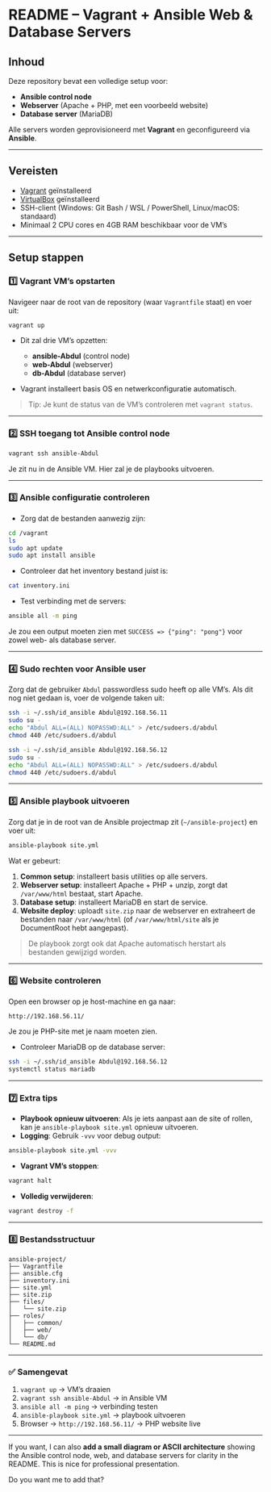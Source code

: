# README – Vagrant + Ansible Web & Database Servers

## Inhoud

Deze repository bevat een volledige setup voor:

* **Ansible control node**
* **Webserver** (Apache + PHP, met een voorbeeld website)
* **Database server** (MariaDB)

Alle servers worden geprovisioneerd met **Vagrant** en geconfigureerd via **Ansible**.

---

## Vereisten

* [Vagrant](https://www.vagrantup.com/) geïnstalleerd
* [VirtualBox](https://www.virtualbox.org/) geïnstalleerd
* SSH-client (Windows: Git Bash / WSL / PowerShell, Linux/macOS: standaard)
* Minimaal 2 CPU cores en 4GB RAM beschikbaar voor de VM’s

---

## Setup stappen

### 1️⃣ Vagrant VM’s opstarten

Navigeer naar de root van de repository (waar `Vagrantfile` staat) en voer uit:

```bash
vagrant up
```

* Dit zal drie VM’s opzetten:

  * **ansible-Abdul** (control node)
  * **web-Abdul** (webserver)
  * **db-Abdul** (database server)
* Vagrant installeert basis OS en netwerkconfiguratie automatisch.

> Tip: Je kunt de status van de VM’s controleren met `vagrant status`.

---

### 2️⃣ SSH toegang tot Ansible control node

```bash
vagrant ssh ansible-Abdul
```

Je zit nu in de Ansible VM. Hier zal je de playbooks uitvoeren.

---

### 3️⃣ Ansible configuratie controleren

* Zorg dat de bestanden aanwezig zijn:

```bash
cd /vagrant
ls
sudo apt update
sudo apt install ansible
```

* Controleer dat het inventory bestand juist is:

```bash
cat inventory.ini
```

* Test verbinding met de servers:

```bash
ansible all -m ping
```

Je zou een output moeten zien met `SUCCESS => {"ping": "pong"}` voor zowel web- als database server.

---

### 4️⃣ Sudo rechten voor Ansible user

Zorg dat de gebruiker `Abdul` passwordless sudo heeft op alle VM’s.
Als dit nog niet gedaan is, voer de volgende taken uit:

```bash
ssh -i ~/.ssh/id_ansible Abdul@192.168.56.11
sudo su -
echo "Abdul ALL=(ALL) NOPASSWD:ALL" > /etc/sudoers.d/abdul
chmod 440 /etc/sudoers.d/abdul

ssh -i ~/.ssh/id_ansible Abdul@192.168.56.12
sudo su -
echo "Abdul ALL=(ALL) NOPASSWD:ALL" > /etc/sudoers.d/abdul
chmod 440 /etc/sudoers.d/abdul
```

---

### 5️⃣ Ansible playbook uitvoeren

Zorg dat je in de root van de Ansible projectmap zit (`~/ansible-project`) en voer uit:

```bash
ansible-playbook site.yml
```

Wat er gebeurt:

1. **Common setup**: installeert basis utilities op alle servers.
2. **Webserver setup**: installeert Apache + PHP + unzip, zorgt dat `/var/www/html` bestaat, start Apache.
3. **Database setup**: installeert MariaDB en start de service.
4. **Website deploy**: uploadt `site.zip` naar de webserver en extraheert de bestanden naar `/var/www/html` (of `/var/www/html/site` als je DocumentRoot hebt aangepast).

> De playbook zorgt ook dat Apache automatisch herstart als bestanden gewijzigd worden.

---

### 6️⃣ Website controleren

Open een browser op je host-machine en ga naar:

```
http://192.168.56.11/
```

Je zou je PHP-site met je naam moeten zien.

* Controleer MariaDB op de database server:

```bash
ssh -i ~/.ssh/id_ansible Abdul@192.168.56.12
systemctl status mariadb
```

---

### 7️⃣ Extra tips

* **Playbook opnieuw uitvoeren**: Als je iets aanpast aan de site of rollen, kan je `ansible-playbook site.yml` opnieuw uitvoeren.
* **Logging**: Gebruik `-vvv` voor debug output:

```bash
ansible-playbook site.yml -vvv
```

* **Vagrant VM’s stoppen**:

```bash
vagrant halt
```

* **Volledig verwijderen**:

```bash
vagrant destroy -f
```

---

### 8️⃣ Bestandsstructuur

```
ansible-project/
├── Vagrantfile
├── ansible.cfg
├── inventory.ini
├── site.yml
├── site.zip
├── files/
│   └── site.zip
├── roles/
│   ├── common/
│   ├── web/
│   └── db/
└── README.md
```

---

### ✅ Samengevat

1. `vagrant up` → VM’s draaien
2. `vagrant ssh ansible-Abdul` → in Ansible VM
3. `ansible all -m ping` → verbinding testen
4. `ansible-playbook site.yml` → playbook uitvoeren
5. Browser → `http://192.168.56.11/` → PHP website live

---

If you want, I can also **add a small diagram or ASCII architecture** showing the Ansible control node, web, and database servers for clarity in the README. This is nice for professional presentation.

Do you want me to add that?
